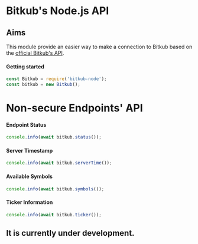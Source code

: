 # Bitkub's Node.js API

## Aims

This module provide an easier way to make a connection to Bitkub based on the [official Bitkub's API](https://github.com/bitkub/bitkub-official-api-docs).

#### Getting started

```javascript
const Bitkub = require('bitkub-node');
const bitkub = new Bitkub();
```

# Non-secure Endpoints' API

#### Endpoint Status

```js
console.info(await bitkub.status());
```

#### Server Timestamp

```js
console.info(await bitkub.serverTime());
```

#### Available Symbols

```js
console.info(await bitkub.symbols());
```

#### Ticker Information

```js
console.info(await bitkub.ticker());
```

## It is currently under development.
